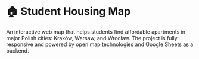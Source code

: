 # 🏠 Student Housing Map
<p>An interactive web map that helps students find affordable apartments in major Polish cities: Kraków, Warsaw, and Wrocław. The project is fully responsive and powered by open map technologies and Google Sheets as a backend.</p>

